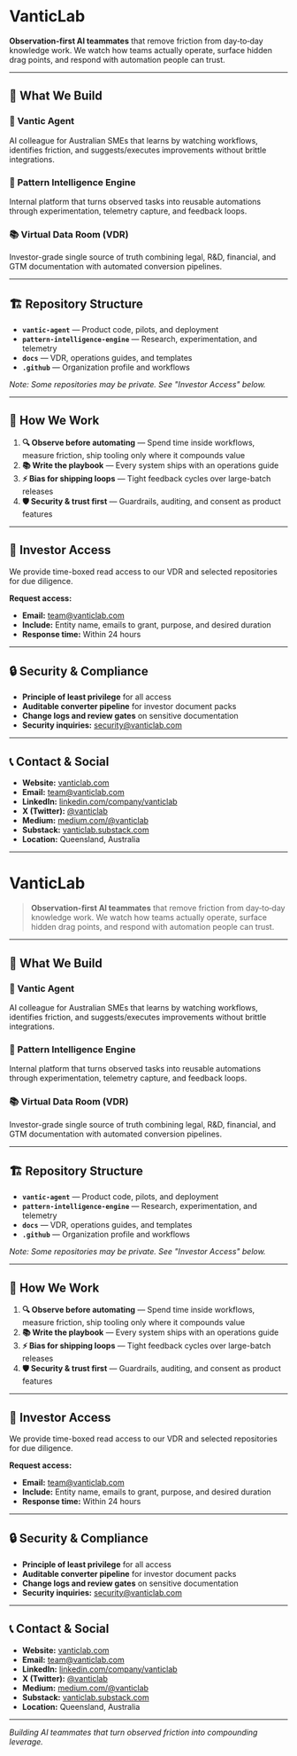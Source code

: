 # VanticLab

 **Observation-first AI teammates** that remove friction from day‑to‑day knowledge work. We watch how teams actually operate, surface hidden drag points, and respond with automation people can trust.

---

## 🎯 What We Build

### 🤖 Vantic Agent
AI colleague for Australian SMEs that learns by watching workflows, identifies friction, and suggests/executes improvements without brittle integrations.

### 🧩 Pattern Intelligence Engine  
Internal platform that turns observed tasks into reusable automations through experimentation, telemetry capture, and feedback loops.

### 📚 Virtual Data Room (VDR)
Investor-grade single source of truth combining legal, R&D, financial, and GTM documentation with automated conversion pipelines.

---

## 🏗️ Repository Structure

- **`vantic-agent`** — Product code, pilots, and deployment
- **`pattern-intelligence-engine`** — Research, experimentation, and telemetry
- **`docs`** — VDR, operations guides, and templates
- **`.github`** — Organization profile and workflows

*Note: Some repositories may be private. See "Investor Access" below.*

---

## 🎯 How We Work

1. **🔍 Observe before automating** — Spend time inside workflows, measure friction, ship tooling only where it compounds value
2. **📚 Write the playbook** — Every system ships with an operations guide
3. **⚡ Bias for shipping loops** — Tight feedback cycles over large-batch releases  
4. **🛡️ Security & trust first** — Guardrails, auditing, and consent as product features

---

## 💼 Investor Access

We provide time-boxed read access to our VDR and selected repositories for due diligence.

**Request access:**
- **Email:** team@vanticlab.com
- **Include:** Entity name, emails to grant, purpose, and desired duration
- **Response time:** Within 24 hours

---

## 🔒 Security & Compliance

- **Principle of least privilege** for all access
- **Auditable converter pipeline** for investor document packs
- **Change logs and review gates** on sensitive documentation
- **Security inquiries:** security@vanticlab.com

---

## 📞 Contact & Social

- **Website:** [vanticlab.com](https://www.vanticlab.com)
- **Email:** team@vanticlab.com
- **LinkedIn:** [linkedin.com/company/vanticlab](https://www.linkedin.com/company/vanticlab)
- **X (Twitter):** [@vanticlab](https://twitter.com/vanticlab)
- **Medium:** [medium.com/@vanticlab](https://medium.com/@vanticlab)
- **Substack:** [vanticlab.substack.com](https://vanticlab.substack.com)
- **Location:** Queensland, Australia

---

# VanticLab

> **Observation-first AI teammates** that remove friction from day‑to‑day knowledge work. We watch how teams actually operate, surface hidden drag points, and respond with automation people can trust.

---

## 🎯 What We Build

### 🤖 Vantic Agent
AI colleague for Australian SMEs that learns by watching workflows, identifies friction, and suggests/executes improvements without brittle integrations.

### 🧩 Pattern Intelligence Engine  
Internal platform that turns observed tasks into reusable automations through experimentation, telemetry capture, and feedback loops.

### 📚 Virtual Data Room (VDR)
Investor-grade single source of truth combining legal, R&D, financial, and GTM documentation with automated conversion pipelines.

---

## 🏗️ Repository Structure

- **`vantic-agent`** — Product code, pilots, and deployment
- **`pattern-intelligence-engine`** — Research, experimentation, and telemetry
- **`docs`** — VDR, operations guides, and templates
- **`.github`** — Organization profile and workflows

*Note: Some repositories may be private. See "Investor Access" below.*

---

## 🎯 How We Work

1. **🔍 Observe before automating** — Spend time inside workflows, measure friction, ship tooling only where it compounds value
2. **📚 Write the playbook** — Every system ships with an operations guide
3. **⚡ Bias for shipping loops** — Tight feedback cycles over large-batch releases  
4. **🛡️ Security & trust first** — Guardrails, auditing, and consent as product features

---

## 💼 Investor Access

We provide time-boxed read access to our VDR and selected repositories for due diligence.

**Request access:**
- **Email:** team@vanticlab.com
- **Include:** Entity name, emails to grant, purpose, and desired duration
- **Response time:** Within 24 hours

---

## 🔒 Security & Compliance

- **Principle of least privilege** for all access
- **Auditable converter pipeline** for investor document packs
- **Change logs and review gates** on sensitive documentation
- **Security inquiries:** security@vanticlab.com

---

## 📞 Contact & Social

- **Website:** [vanticlab.com](https://www.vanticlab.com)
- **Email:** team@vanticlab.com
- **LinkedIn:** [linkedin.com/company/vanticlab](https://www.linkedin.com/company/vanticlab)
- **X (Twitter):** [@vanticlab](https://twitter.com/vanticlab)
- **Medium:** [medium.com/@vanticlab](https://medium.com/@vanticlab)
- **Substack:** [vanticlab.substack.com](https://vanticlab.substack.com)
- **Location:** Queensland, Australia

---

*Building AI teammates that turn observed friction into compounding leverage.*